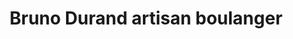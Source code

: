---
title: "Bruno Durand artisan boulanger"
url: /privas/bruno-durand-artisan-boulanger/
shop: Bäckerei
---